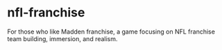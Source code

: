 # nfl-franchise
For those who like Madden franchise, a game focusing on NFL franchise team building, immersion, and realism.
